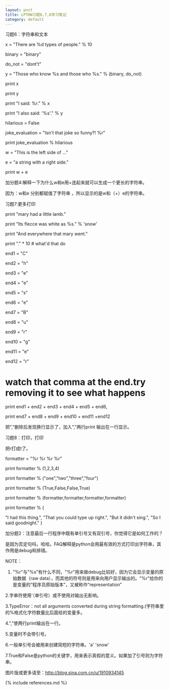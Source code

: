 ```yaml
---
layout: post
title: LPTHW习题6,7,8学习笔记
category: default
---
```


习题6：字符串和文本

x = "There are %d types of people." % 10

binary = "binary"

do_not = "dont't"

y = "Those who know %s and those who %s." % (binary, do_not)

print x

print y

print "I said: %r." % x

print "I also said: '%s'." % y

hilarious = False

joke_evaluation = "Isn't that joke so funny?! %r"

print joke_evaluation % hilarious

w = "This is the left side of ..."

e = "a string with a right side."

print w + e


加分题4:解释一下为什么w和e用+连起来就可以生成一个更长的字符串。

因为：w和e 分别都赋值了字符串 ，所以显示的是w和（+）e的字符串。



习题7:更多打印


print "mary had a little lamb."

print "Its flecce was white as %s." % 'snow'

print "And everywhere that mary went."

print "." * 10  # what'd that do

end1 = "C"

end2 = "h"

end3 = "e"

end4 = "e"

end5 = "s"

end6 = "e"

end7 = "B"

end8 = "u"

end9 = "r"

end10 = "g"

end11 = "e"

end12 = "r"

# watch that comma at the end.try removing it to see what happens

print end1 + end2 + end3 + end4 + end5 + end6,

print end7 + end8 + end9 + end10 + end11 +end12

把","删除后发现换行显示了，加入","两行print 输出在一行显示。



习题8：打印，打印

把r打成t了。


formatter = "%r %r %r %r"

print formatter % (1,2,3,4)

print formatter % ("one","two","three","four")

print formatter % (True,False,False,True)

print formatter % (formatter,formatter,formatter,formatter)

print formatter % (
 
   "I had this thing.",
   "That you could type up right.",
   "But it didn't sing.",
   "So I said goodnight."
   )


加分题2：注意最后一行程序中既有单引号又有双引号，你觉得它是如何工作的？

是因为否定句吗，哈哈。FAQ解释是python会用最有效的方式打印出字符串，其作用是debug和排错。



NOTE：

1. "%r"与"%s"有什么不同，"%r"用来做debug比较好，因为它会显示变量的原始数据（raw data），而其他的符号则是用来向用户显示输出的。"%r"给你的是变量的“程序员原始版本”，又被称作“representation”

2.字串符使用‘（单引号）或不使用对输出无影响。

3.TypeError：not all arguments converted during string formatting.(字符串里的%格式化字符数量比后面给的变量多。

4.","使两行print输出在一行。

5.变量时不会带引号。

6.一般单引号会被用来创建简短的字符串。'a' 'snow'

7.True和False是python的关键字，用来表示真假的意义。如果加了引号则为字符串。

图片版或更多请至：http://blog.sina.com.cn/u/1910934145




{% include references.md %}
